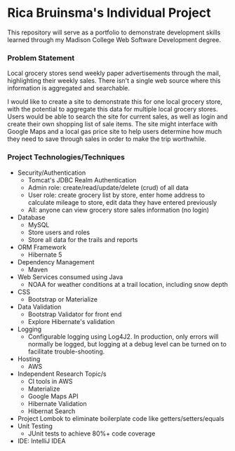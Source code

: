 # Rica Bruinsma's Individual Project

This repository will serve as a portfolio to demonstrate development skills learned through my Madison College Web Software Development degree.

### Problem Statement

Local grocery stores send weekly paper advertisements through the mail, highlighting their weekly sales.  There isn't a single web source where this information is aggregated and searchable.

I would like to create a site to demonstrate this for one local grocery store, with the potential to aggregate this data for multiple local grocery stores.  Users would be able to search the site for current sales, as well as login and create their own shopping list of sale items. The site might interface with Google Maps and a local gas price site to help users determine how much they need to save through sales in order to make the trip worthwhile.

### Project Technologies/Techniques 

* Security/Authentication
  * Tomcat's JDBC Realm Authentication
  * Admin role: create/read/update/delete (crud) of all data
  * User role: create grocery list by store, enter home address to calculate mileage to store, edit data they have entered previously
  * All: anyone can view grocery store sales information (no login)
* Database
  * MySQL
  * Store users and roles
  * Store all data for the trails and reports
* ORM Framework
  * Hibernate 5
* Dependency Management
  * Maven
* Web Services consumed using Java
  * NOAA for weather conditions at a trail location, including snow depth
* CSS 
  * Bootstrap or Materialize
* Data Validation
  * Bootstrap Validator for front end
  * Explore Hibernate's validation
* Logging
  * Configurable logging using Log4J2. In production, only errors will normally be logged, but logging at a debug level can be turned on to facilitate trouble-shooting. 
* Hosting
  * AWS
* Independent Research Topic/s
  * CI tools in AWS
  * Materialize
  * Google Maps API
  * Hibernate Validation
  * Hibernat Search
* Project Lombok to eliminate boilerplate code like getters/setters/equals
* Unit Testing
  * JUnit tests to achieve 80%+ code coverage 
* IDE: IntelliJ IDEA


